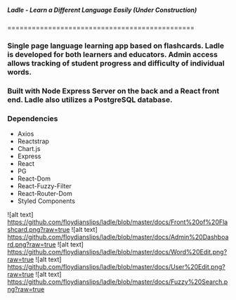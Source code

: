 ##### Ladle - Learn a Different Language Easily (Under Construction)

==============================================

### Single page language learning app based on flashcards. Ladle is developed for both learners and educators. Admin access allows tracking of student progress and difficulty of individual words.

### Built with Node Express Server on the back and a React front end. Ladle also utilizes a PostgreSQL database.

### Dependencies
* Axios
* Reactstrap
* Chart.js
* Express
* React
* PG
* React-Dom
* React-Fuzzy-Filter
* React-Router-Dom
* Styled Components

![alt text] https://github.com/floydianslips/ladle/blob/master/docs/Front%20of%20Flashcard.png?raw=true
![alt text] https://github.com/floydianslips/ladle/blob/master/docs/Admin%20Dashboard.png?raw=true
![alt text] https://github.com/floydianslips/ladle/blob/master/docs/Word%20Edit.png?raw=true
![alt text] https://github.com/floydianslips/ladle/blob/master/docs/User%20Edit.png?raw=true
![alt text] https://github.com/floydianslips/ladle/blob/master/docs/Fuzzy%20Search.png?raw=true